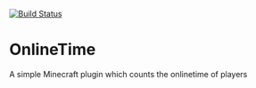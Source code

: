 [![Build Status](https://travis-ci.org/MarvinKlar/OnlineTime.svg?branch=master)](https://travis-ci.org/MarvinKlar/OnlineTime)

# OnlineTime

A simple Minecraft plugin which counts the onlinetime of players